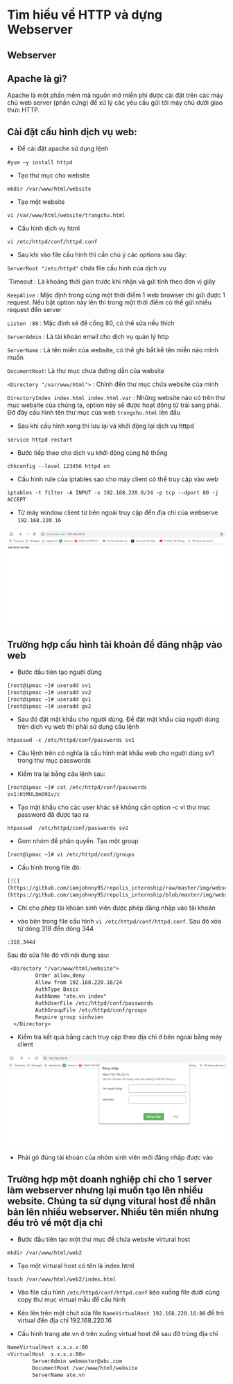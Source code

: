 # Tìm hiểu về HTTP và dựng Webserver

## Webserver

##  Apache là gì?

Apache là một phần mềm mã nguồn mở miễn phí được cài đặt trên các máy chủ web server (phần cứng) để xử lý các yêu cầu gửi tới máy chủ dưới giao thức HTTP.

## Cài đặt cấu hình dịch vụ web:

- Để cài đặt apache sử dụng lệnh 

`#yum –y install httpd` 

- Tạo thư mục cho website 

```
mkdir /var/www/html/website
```

- Tạo một website

```
vi /var/www/html/website/trangchu.html
```

- Cấu hình dịch vụ html

```
vi /etc/httpd/conf/httpd.conf
```

- Sau khi vào file cấu hình thì cần chú ý các options sau đây:

`ServerRoot "/etc/httpd"` chứa file cấu hình của dịch vụ 

`Timeout : Là khoảng thời gian trước khi nhận và gửi tính theo đơn vị giây

`KeepAlive` : Mặc định trong cùng một thời điểm 1 web browser chỉ gửi được 1 request. Nếu bật option này lên thì trong một thời điểm có thể gửi nhiều request đến server

`Listen :80` : Mặc định sẽ để cổng 80, có thể sửa nếu thích 

`ServerAdmin` : Là tài khoản email cho dịch vụ quản lý http 

`ServerName` : Là tên miền của website, có thể ghi bất kể tên miền nào mình muốn

`DocumentRoot`: Là thư mục chưa đường dẫn của website

`<Directory "/var/www/html">` : Chỉnh đến thư mục chứa website của mình

`DirectoryIndex index.html index.html.var` : Những website nào có trên thư mục website của chúng ta, option này sẽ được hoạt động từ trái sang phải. Đở đây cấu hình tên thư mục của web `trangchu.html` lên đầu

- Sau khi cấu hình xong thì lưu lại và khởi động lại dịch vụ httpd

`service httpd restart`

- Bước tiếp theo cho dịch vụ khởi động cùng hệ thống 

```
chkconfig --level 123456 httpd on
```

- Cấu hình rule của iptables sao cho máy client có thể truy cập vào web

```
iptables -t filter -A INPUT -s 192.168.220.0/24 -p tcp --dport 80 -j ACCEPT
```

- Từ máy window client từ bên ngoài truy cập đến địa chỉ của webserve `192.168.220.16`

[![](https://github.com/iamjohnny95/repolis_internship/raw/master/img/webserver/1.png)](https://github.com/iamjohnny95/repolis_internship/blob/master/img/webserver/1.png)

## Trường hợp cấu hình tài khoản để đăng nhập vào web

- Bước đầu tiên tạo người dùng 

```
[root@ipmac ~]# useradd sv1
[root@ipmac ~]# useradd sv2
[root@ipmac ~]# useradd gv1
[root@ipmac ~]# useradd gv2

```

- Sau đó đặt mật khẩu cho người dùng. Để đặt mật khẩu của người dùng trên dịch vụ web thì phải sử dụng câu lệnh 

```
htpasswd -c /etc/httpd/conf/passwords sv1
```

- Câu lệnh trên có nghĩa là cấu hình mật khẩu web cho người dùng sv1 trong thư mục passwords

- Kiểm tra lại bằng câu lệnh sau:

```
[root@ipmac ~]# cat /etc/httpd/conf/passwords
sv1:KtMUL8mO91v/c
```
- Tạo mật khẩu cho các user khác sẽ không cần option -c vì thư mục password đã được tạo ra 

```
htpasswd  /etc/httpd/conf/passwords sv2
```
- Gom nhóm để phân quyền. Tạo một group

```
[root@ipmac ~]# vi /etc/httpd/conf/groups
```

- Cấu hình trong file đó:

```
[![](https://github.com/iamjohnny95/repolis_internship/raw/master/img/webserver/2.png)](https://github.com/iamjohnny95/repolis_internship/blob/master/img/webserver/2.png)
```

- Chỉ cho phép tài khoản sinh viên được phép đăng nhập vào tài khoản 

- vào bên trong file cấu hình `vi /etc/httpd/conf/httpd.conf`. Sau đó xóa từ dòng 318 đến dòng 344

```
:318,344d
```
Sau đó sửa file đó với nội dung sau:

```
 <Directory "/var/www/html/website">
         Order allow,deny
         Allow from 192.168.220.16/24
         AuthType Basic
         AuthName "ate.vn index"
         AuthUserFile /etc/httpd/conf/passwords
         AuthGroupFile /etc/httpd/conf/groups
         Require group sinhvien
  </Directory>
```

- Kiểm tra kết quả bằng cách truy cập theo địa chỉ ở bên ngoài bằng máy client

[![](https://github.com/iamjohnny95/repolis_internship/raw/master/img/webserver/3.png)](https://github.com/iamjohnny95/repolis_internship/blob/master/img/webserver/3.png)

- Phải gõ đúng tài khoản của nhóm sinh viên mới đăng nhập được vào 

## Trường hợp một doanh nghiệp chỉ cho 1 server làm webserver nhưng lại muốn tạo lên nhiều website. Chúng ta sử dụng vitural host để nhân bản lên nhiều webserver. Nhiều tên miền nhưng đều trỏ về một địa chỉ 

- Bước đầu tiên tạo một thư mục để chứa website virtural host 

```
mkdir /var/www/html/web2 
```
- Tạo một virtural host có tên là index.html

```
touch /var/www/html/web2/index.html
```

- Vào file cấu hình `/etc/httpd/conf/httpd.conf` kéo xuống file dưới cùng copy thư mục virtual mẫu để cấu hình

- Kéo lên trên một chút sửa file `NameVirtualHost 192.168.220.16:80` để  trỏ virtual đến địa chỉ 192.168.220.16

- Cấu hình trang ate.vn ở trên xuống virtual host để sau đỡ trùng địa chỉ 

```
NameVirtualHost x.x.x.x:80
<VirtualHost  x.x.x.x:80>
        ServerAdmin webmaster@abc.com
        DocumentRoot /var/www/html/website
        ServerName ate.vn
```


 

















